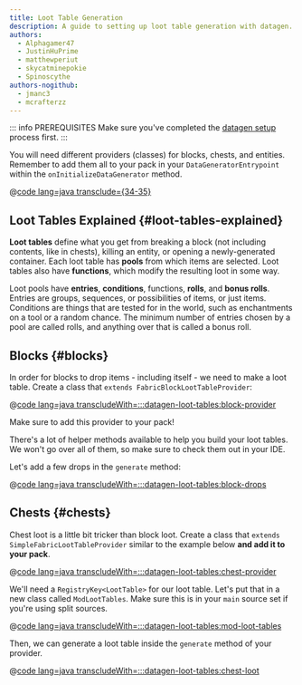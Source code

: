 ```yaml
---
title: Loot Table Generation
description: A guide to setting up loot table generation with datagen.
authors:
  - Alphagamer47
  - JustinHuPrime
  - matthewperiut
  - skycatminepokie
  - Spinoscythe
authors-nogithub:
  - jmanc3
  - mcrafterzz
---
```


::: info PREREQUISITES
Make sure you've completed the [datagen setup](./setup) process first.
:::

You will need different providers (classes) for blocks, chests, and entities. Remember to add them all to your pack in your `DataGeneratorEntrypoint` within the `onInitializeDataGenerator` method.

@[code lang=java transclude={34-35}](@/reference/latest/src/client/java/com/example/docs/datagen/ExampleModDataGenerator.java)

## Loot Tables Explained {#loot-tables-explained}

**Loot tables** define what you get from breaking a block (not including contents, like in chests), killing an entity, or opening a newly-generated container. Each loot table has **pools** from which items are selected. Loot tables also have **functions**, which modify the resulting loot in some way.

Loot pools have **entries**, **conditions**, functions, **rolls**, and **bonus rolls**. Entries are groups, sequences, or possibilities of items, or just items. Conditions are things that are tested for in the world, such as enchantments on a tool or a random chance. The minimum number of entries chosen by a pool are called rolls, and anything over that is called a bonus roll.

## Blocks {#blocks}

In order for blocks to drop items - including itself - we need to make a loot table. Create a class that `extends FabricBlockLootTableProvider`:

@[code lang=java transcludeWith=:::datagen-loot-tables:block-provider](@/reference/latest/src/client/java/com/example/docs/datagen/ExampleModBlockLootTableProvider.java)

Make sure to add this provider to your pack!

There's a lot of helper methods available to help you build your loot tables. We won't go over all of them, so make sure to check them out in your IDE.

Let's add a few drops in the `generate` method:

@[code lang=java transcludeWith=:::datagen-loot-tables:block-drops](@/reference/latest/src/client/java/com/example/docs/datagen/ExampleModBlockLootTableProvider.java)

## Chests {#chests}

Chest loot is a little bit tricker than block loot. Create a class that `extends SimpleFabricLootTableProvider` similar to the example below **and add it to your pack**.

@[code lang=java transcludeWith=:::datagen-loot-tables:chest-provider](@/reference/latest/src/client/java/com/example/docs/datagen/ExampleModChestLootTableProvider.java)

We'll need a `RegistryKey<LootTable>` for our loot table. Let's put that in a new class called `ModLootTables`. Make sure this is in your `main` source set if you're using split sources.

@[code lang=java transcludeWith=:::datagen-loot-tables:mod-loot-tables](@/reference/latest/src/main/java/com/example/docs/ModLootTables.java)

Then, we can generate a loot table inside the `generate` method of your provider.

@[code lang=java transcludeWith=:::datagen-loot-tables:chest-loot](@/reference/latest/src/client/java/com/example/docs/datagen/ExampleModChestLootTableProvider.java)
